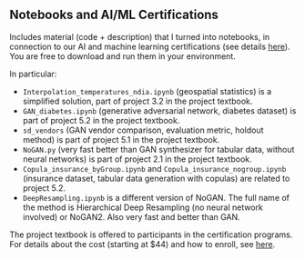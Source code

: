 <h2>Notebooks and AI/ML Certifications</h2>
<p>
Includes material (code + description) that I turned into notebooks, in connection to our AI and machine learning certifications (see details <a href="https://mltechniques.com/machine-learning-professional-certifications/">here</a>). You are free to download and run them in your environment.

In particular:

<ul>
<li><code>Interpolation_temperatures_ndia.ipynb</code> (geospatial statistics) is a simplified solution, part of project 3.2 in the project textbook.</li>  
<li><code>GAN_diabetes.ipynb</code> (generative adversarial network, diabetes dataset) is part of project 5.2 in the project textbook.</li>  
<li><code>sd_vendors</code> (GAN vendor comparison, evaluation metric, holdout method) is part of project 5.1 in the project textbook.</li>  
<li><code>NoGAN.py</code> (very fast better than GAN synthesizer for tabular data, without neural networks) is part of project 2.1 in the project textbook.</li> 
<li><code>Copula_insurance_byGroup.ipynb</code> and <code>Copula_insurance_nogroup.ipynb</code> (insurance dataset, tabular data generation with copulas) are related to project 5.2.  </li>
<li><code>DeepResampling.ipynb</code> is a different version of NoGAN. The full name of the method is Hierarchical Deep Resampling (no neural network involved) or NoGAN2. Also very fast and better than GAN.</li>
</ul>

The project textbook is offered to participants in the certification programs. For details about the cost (starting at $44) and how to enroll, see <a href="https://mltechniques.com/machine-learning-professional-certifications/">here</a>.


